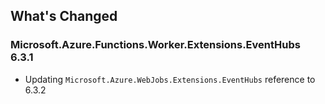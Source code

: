 ## What's Changed

<!-- Please add your release notes in the following format:
- My change description (#PR/#issue)
-->

### Microsoft.Azure.Functions.Worker.Extensions.EventHubs 6.3.1

- Updating `Microsoft.Azure.WebJobs.Extensions.EventHubs` reference to 6.3.2
